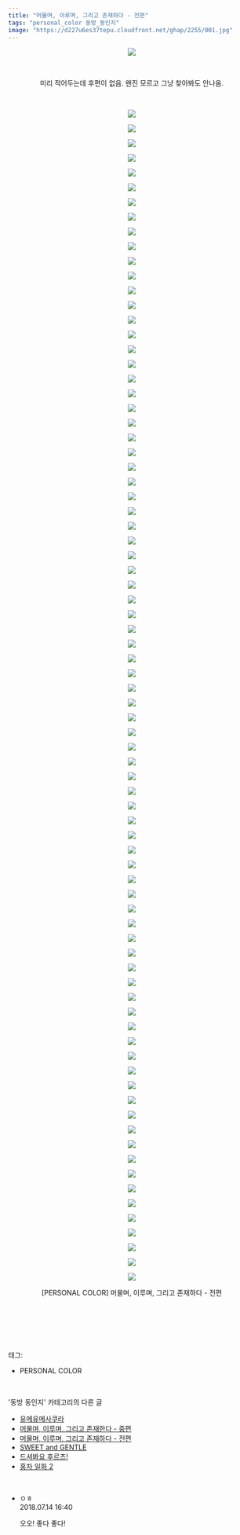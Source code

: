 ```yaml
---
title: "머물며, 이루며, 그리고 존재하다 - 전편"
tags: "personal_color 동방_동인지"
image: "https://d227u6es37tepu.cloudfront.net/ghap/2255/001.jpg"
---
```

<div class="article">
<p style="text-align: center; clear: none; float: none;"><img src="{{ site.imgserver6 }}/ghap/2255/001.jpg"/></p>
<p style="text-align: center; clear: none; float: none;"><br/></p>
<p style="text-align: center; clear: none; float: none;">미리 적어두는데 후편이 없음. 왠진 모르고 그냥 찾아봐도 안나옴.</p>
<p style="text-align: center; clear: none; float: none;"><br/></p>
<p style="text-align: center; clear: none; float: none;"><img src="{{ site.imgserver6 }}/ghap/2255/002.jpg"/></p>
<p style="text-align: center; clear: none; float: none;"><img src="{{ site.imgserver6 }}/ghap/2255/003.jpg"/></p>
<p style="text-align: center; clear: none; float: none;"><img src="{{ site.imgserver6 }}/ghap/2255/004.jpg"/></p>
<p style="text-align: center; clear: none; float: none;"><img src="{{ site.imgserver6 }}/ghap/2255/005.jpg"/></p>
<p style="text-align: center; clear: none; float: none;"><img src="{{ site.imgserver6 }}/ghap/2255/006.jpg"/></p>
<p style="text-align: center; clear: none; float: none;"><img src="{{ site.imgserver6 }}/ghap/2255/007.jpg"/></p>
<p style="text-align: center; clear: none; float: none;"><img src="{{ site.imgserver6 }}/ghap/2255/008.jpg"/></p>
<p style="text-align: center; clear: none; float: none;"><img src="{{ site.imgserver6 }}/ghap/2255/009.jpg"/></p>
<p style="text-align: center; clear: none; float: none;"><img src="{{ site.imgserver6 }}/ghap/2255/010.jpg"/></p>
<p style="text-align: center; clear: none; float: none;"><img src="{{ site.imgserver6 }}/ghap/2255/011.jpg"/></p>
<p style="text-align: center; clear: none; float: none;"><img src="{{ site.imgserver6 }}/ghap/2255/012.jpg"/></p>
<p style="text-align: center; clear: none; float: none;"><img src="{{ site.imgserver6 }}/ghap/2255/013.jpg"/></p>
<p style="text-align: center; clear: none; float: none;"><img src="{{ site.imgserver6 }}/ghap/2255/014.jpg"/></p>
<p style="text-align: center; clear: none; float: none;"><img src="{{ site.imgserver6 }}/ghap/2255/015.jpg"/></p>
<p style="text-align: center; clear: none; float: none;"><img src="{{ site.imgserver6 }}/ghap/2255/016.jpg"/></p>
<p style="text-align: center; clear: none; float: none;"><img src="{{ site.imgserver6 }}/ghap/2255/017.jpg"/></p>
<p style="text-align: center; clear: none; float: none;"><img src="{{ site.imgserver6 }}/ghap/2255/018.jpg"/></p>
<p style="text-align: center; clear: none; float: none;"><img src="{{ site.imgserver6 }}/ghap/2255/019.jpg"/></p>
<p style="text-align: center; clear: none; float: none;"><img src="{{ site.imgserver6 }}/ghap/2255/020.jpg"/></p>
<p style="text-align: center; clear: none; float: none;"><img src="{{ site.imgserver6 }}/ghap/2255/021.jpg"/></p>
<p style="text-align: center; clear: none; float: none;"><img src="{{ site.imgserver6 }}/ghap/2255/022.jpg"/></p>
<p style="text-align: center; clear: none; float: none;"><img src="{{ site.imgserver6 }}/ghap/2255/023.jpg"/></p>
<p style="text-align: center; clear: none; float: none;"><img src="{{ site.imgserver6 }}/ghap/2255/024.jpg"/></p>
<p style="text-align: center; clear: none; float: none;"><img src="{{ site.imgserver6 }}/ghap/2255/025.jpg"/></p>
<p style="text-align: center; clear: none; float: none;"><img src="{{ site.imgserver6 }}/ghap/2255/026.jpg"/></p>
<p style="text-align: center; clear: none; float: none;"><img src="{{ site.imgserver6 }}/ghap/2255/027.jpg"/></p>
<p style="text-align: center; clear: none; float: none;"><img src="{{ site.imgserver6 }}/ghap/2255/028.jpg"/></p>
<p style="text-align: center; clear: none; float: none;"><img src="{{ site.imgserver6 }}/ghap/2255/029.jpg"/></p>
<p style="text-align: center; clear: none; float: none;"><img src="{{ site.imgserver6 }}/ghap/2255/030.jpg"/></p>
<p style="text-align: center; clear: none; float: none;"><img src="{{ site.imgserver6 }}/ghap/2255/031.jpg"/></p>
<p style="text-align: center; clear: none; float: none;"><img src="{{ site.imgserver6 }}/ghap/2255/032.jpg"/></p>
<p style="text-align: center; clear: none; float: none;"><img src="{{ site.imgserver6 }}/ghap/2255/033.jpg"/></p>
<p style="text-align: center; clear: none; float: none;"><img src="{{ site.imgserver6 }}/ghap/2255/034.jpg"/></p>
<p style="text-align: center; clear: none; float: none;"><img src="{{ site.imgserver6 }}/ghap/2255/035.jpg"/></p>
<p style="text-align: center; clear: none; float: none;"><img src="{{ site.imgserver6 }}/ghap/2255/036.jpg"/></p>
<p style="text-align: center; clear: none; float: none;"><img src="{{ site.imgserver6 }}/ghap/2255/037.jpg"/></p>
<p style="text-align: center; clear: none; float: none;"><img src="{{ site.imgserver6 }}/ghap/2255/038.jpg"/></p>
<p style="text-align: center; clear: none; float: none;"><img src="{{ site.imgserver6 }}/ghap/2255/039.jpg"/></p>
<p style="text-align: center; clear: none; float: none;"><img src="{{ site.imgserver6 }}/ghap/2255/040.jpg"/></p>
<p style="text-align: center; clear: none; float: none;"><img src="{{ site.imgserver6 }}/ghap/2255/041.jpg"/></p>
<p style="text-align: center; clear: none; float: none;"><img src="{{ site.imgserver6 }}/ghap/2255/042.jpg"/></p>
<p style="text-align: center; clear: none; float: none;"><img src="{{ site.imgserver6 }}/ghap/2255/043.jpg"/></p>
<p style="text-align: center; clear: none; float: none;"><img src="{{ site.imgserver6 }}/ghap/2255/044.jpg"/></p>
<p style="text-align: center; clear: none; float: none;"><img src="{{ site.imgserver6 }}/ghap/2255/045.jpg"/></p>
<p style="text-align: center; clear: none; float: none;"><img src="{{ site.imgserver6 }}/ghap/2255/046.jpg"/></p>
<p style="text-align: center; clear: none; float: none;"><img src="{{ site.imgserver6 }}/ghap/2255/047.jpg"/></p>
<p style="text-align: center; clear: none; float: none;"><img src="{{ site.imgserver6 }}/ghap/2255/048.jpg"/></p>
<p style="text-align: center; clear: none; float: none;"><img src="{{ site.imgserver6 }}/ghap/2255/049.jpg"/></p>
<p style="text-align: center; clear: none; float: none;"><img src="{{ site.imgserver6 }}/ghap/2255/050.jpg"/></p>
<p style="text-align: center; clear: none; float: none;"><img src="{{ site.imgserver6 }}/ghap/2255/051.jpg"/></p>
<p style="text-align: center; clear: none; float: none;"><img src="{{ site.imgserver6 }}/ghap/2255/052.jpg"/></p>
<p style="text-align: center; clear: none; float: none;"><img src="{{ site.imgserver6 }}/ghap/2255/053.jpg"/></p>
<p style="text-align: center; clear: none; float: none;"><img src="{{ site.imgserver6 }}/ghap/2255/054.jpg"/></p>
<p style="text-align: center; clear: none; float: none;"><img src="{{ site.imgserver6 }}/ghap/2255/055.jpg"/></p>
<p style="text-align: center; clear: none; float: none;"><img src="{{ site.imgserver6 }}/ghap/2255/056.jpg"/></p>
<p style="text-align: center; clear: none; float: none;"><img src="{{ site.imgserver6 }}/ghap/2255/057.jpg"/></p>
<p style="text-align: center; clear: none; float: none;"><img src="{{ site.imgserver6 }}/ghap/2255/058.jpg"/></p>
<p style="text-align: center; clear: none; float: none;"><img src="{{ site.imgserver6 }}/ghap/2255/059.jpg"/></p>
<p style="text-align: center; clear: none; float: none;"><img src="{{ site.imgserver6 }}/ghap/2255/060.jpg"/></p>
<p style="text-align: center; clear: none; float: none;"><img src="{{ site.imgserver6 }}/ghap/2255/061.jpg"/></p>
<p style="text-align: center; clear: none; float: none;"><img src="{{ site.imgserver6 }}/ghap/2255/062.jpg"/></p>
<p style="text-align: center; clear: none; float: none;"><img src="{{ site.imgserver6 }}/ghap/2255/063.jpg"/></p>
<p style="text-align: center; clear: none; float: none;"><img src="{{ site.imgserver6 }}/ghap/2255/064.jpg"/></p>
<p style="text-align: center; clear: none; float: none;"><img src="{{ site.imgserver6 }}/ghap/2255/065.jpg"/></p>
<p style="text-align: center; clear: none; float: none;"><img src="{{ site.imgserver6 }}/ghap/2255/066.jpg"/></p>
<p style="text-align: center; clear: none; float: none;"><img src="{{ site.imgserver6 }}/ghap/2255/067.jpg"/></p>
<p style="text-align: center; clear: none; float: none;"><img src="{{ site.imgserver6 }}/ghap/2255/068.jpg"/></p>
<p style="text-align: center; clear: none; float: none;"><img src="{{ site.imgserver6 }}/ghap/2255/069.jpg"/></p>
<p style="text-align: center; clear: none; float: none;"><img src="{{ site.imgserver6 }}/ghap/2255/070.jpg"/></p>
<p style="text-align: center; clear: none; float: none;"><img src="{{ site.imgserver6 }}/ghap/2255/071.jpg"/></p>
<p style="text-align: center; clear: none; float: none;"><img src="{{ site.imgserver6 }}/ghap/2255/072.jpg"/></p>
<p style="text-align: center; clear: none; float: none;"><img src="{{ site.imgserver6 }}/ghap/2255/073.jpg"/></p>
<p style="text-align: center; clear: none; float: none;"><img src="{{ site.imgserver6 }}/ghap/2255/074.jpg"/></p>
<p style="text-align: center; clear: none; float: none;"><img src="{{ site.imgserver6 }}/ghap/2255/075.jpg"/></p>
<p style="text-align: center; clear: none; float: none;"><img src="{{ site.imgserver6 }}/ghap/2255/076.jpg"/></p>
<p style="text-align: center; clear: none; float: none;"><img src="{{ site.imgserver6 }}/ghap/2255/077.jpg"/></p>
<p style="text-align: center; clear: none; float: none;"><img src="{{ site.imgserver6 }}/ghap/2255/078.jpg"/></p>
<p style="text-align: center; clear: none; float: none;"><img src="{{ site.imgserver6 }}/ghap/2255/079.jpg"/></p>
<p style="text-align: center; clear: none; float: none;"><img src="{{ site.imgserver6 }}/ghap/2255/080.jpg"/></p>
<p style="text-align: center; clear: none; float: none;"><img src="{{ site.imgserver6 }}/ghap/2255/081.jpg"/></p>
<p style="text-align: center; clear: none; float: none;">[PERSONAL COLOR] 머물며, 이루며, 그리고 존재하다 - 전편</p>
<p style="text-align: center; clear: none; float: none;"><br/></p>
<p><br/></p>
</div><br/>
<div class="tagTrail">
<p>태그: </p>
<ul>
<li>PERSONAL COLOR</li>
</ul>
</div><br/>
<div class="another">
<p>'동방 동인지' 카테고리의 다른 글</p>
<ul>
<li><a href="/ghap_2259">유메유메사쿠라</a></li>
<li><a href="/ghap_2256">머물며, 이루며, 그리고 존재한다 - 중편</a></li>
<li><a href="/ghap_2255">머물며, 이루며, 그리고 존재하다 - 전편</a></li>
<li><a href="/ghap_2254">SWEET and GENTLE</a></li>
<li><a href="/ghap_2253">드셔봐요 후르츠!</a></li>
<li><a href="/ghap_2252">홍차 일화 2</a></li>
</ul>
</div><br/>
<div class="cb_module cb_fluid">
<div class="cb_wrt cb_profile">
<div class="comment">
<ul>
<li class="cb_thumb_off" id="comment15286599">
<div class="cb_comment_area">
<div class="cb_info_area">
<div class="cb_section">
<span class="cb_nick_name">ㅇㅎ</span>
</div>
<div class="cb_section">
<span class="cb_date">2018.07.14 16:40 </span>
</div>
</div>
<div class="cb_dsc_comment">
<p class="cb_dsc">
											오오! 좋다 좋다!
										</p>
</div>
</div></li>
</ul>
</div>
</div><!-- commentList close -->
</div><br/>

